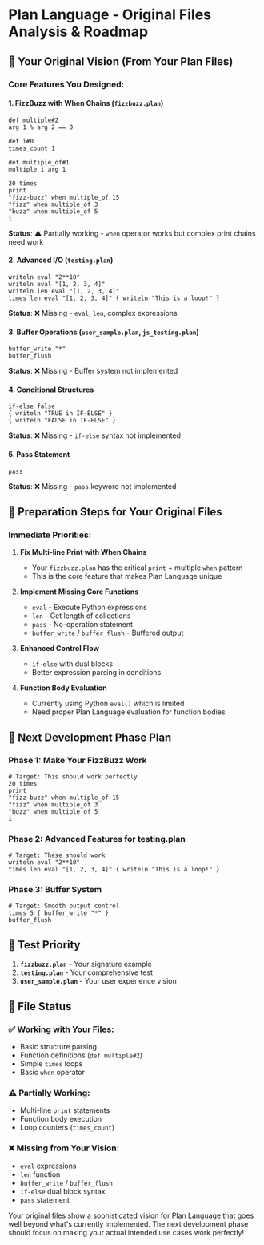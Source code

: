 # Plan Language - Original Files Analysis & Roadmap

## 🎯 Your Original Vision (From Your Plan Files)

### Core Features You Designed:

#### 1. **FizzBuzz with When Chains** (`fizzbuzz.plan`)
```plan
def multiple#2
arg 1 % arg 2 == 0

def i#0
times_count 1

def multiple_of#1
multiple i arg 1

20 times
print
"fizz-buzz" when multiple_of 15
"fizz" when multiple_of 3  
"buzz" when multiple_of 5
i
```
**Status**: ⚠️ Partially working - `when` operator works but complex print chains need work

#### 2. **Advanced I/O** (`testing.plan`)
```plan
writeln eval "2**10"
writeln eval "[1, 2, 3, 4]"
writeln len eval "[1, 2, 3, 4]"
times len eval "[1, 2, 3, 4]" { writeln "This is a loop!" }
```
**Status**: ❌ Missing - `eval`, `len`, complex expressions

#### 3. **Buffer Operations** (`user_sample.plan`, `js_testing.plan`)
```plan
buffer_write "*"
buffer_flush
```
**Status**: ❌ Missing - Buffer system not implemented

#### 4. **Conditional Structures**
```plan
if-else false
{ writeln "TRUE in IF-ELSE" }  
{ writeln "FALSE in IF-ELSE" }
```
**Status**: ❌ Missing - `if-else` syntax not implemented

#### 5. **Pass Statement**
```plan
pass
```
**Status**: ❌ Missing - `pass` keyword not implemented

## 🔧 Preparation Steps for Your Original Files

### Immediate Priorities:

1. **Fix Multi-line Print with When Chains**
   - Your `fizzbuzz.plan` has the critical `print` + multiple `when` pattern
   - This is the core feature that makes Plan Language unique

2. **Implement Missing Core Functions**
   - `eval` - Execute Python expressions
   - `len` - Get length of collections
   - `pass` - No-operation statement
   - `buffer_write` / `buffer_flush` - Buffered output

3. **Enhanced Control Flow**
   - `if-else` with dual blocks
   - Better expression parsing in conditions

4. **Function Body Evaluation**
   - Currently using Python `eval()` which is limited
   - Need proper Plan Language evaluation for function bodies

## 🎯 Next Development Phase Plan

### Phase 1: Make Your FizzBuzz Work
```plan
# Target: This should work perfectly
20 times
print
"fizz-buzz" when multiple_of 15
"fizz" when multiple_of 3
"buzz" when multiple_of 5
i
```

### Phase 2: Advanced Features for testing.plan
```plan
# Target: These should work
writeln eval "2**10"
times len eval "[1, 2, 3, 4]" { writeln "This is a loop!" }
```

### Phase 3: Buffer System
```plan
# Target: Smooth output control
times 5 { buffer_write "*" }
buffer_flush
```

## 🧪 Test Priority

1. **`fizzbuzz.plan`** - Your signature example
2. **`testing.plan`** - Your comprehensive test
3. **`user_sample.plan`** - Your user experience vision

## 📁 File Status

### ✅ Working with Your Files:
- Basic structure parsing
- Function definitions (`def multiple#2`)
- Simple `times` loops
- Basic `when` operator

### ⚠️ Partially Working:
- Multi-line `print` statements
- Function body execution
- Loop counters (`times_count`)

### ❌ Missing from Your Vision:
- `eval` expressions
- `len` function  
- `buffer_write` / `buffer_flush`
- `if-else` dual block syntax
- `pass` statement

Your original files show a sophisticated vision for Plan Language that goes well beyond what's currently implemented. The next development phase should focus on making your actual intended use cases work perfectly!
